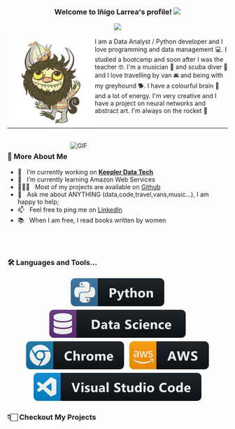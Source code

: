 <h3 align="center">
  Welcome to Iñigo Larrea's profile!
  <img src="https://media.giphy.com/media/hvRJCLFzcasrR4ia7z/giphy.gif" width="28">
</h3>
<p align="center">
  <a href="https://github.com/DenverCoder1/readme-typing-svg"><img src="https://readme-typing-svg.herokuapp.com/?color=%23AF34C9&lines=I+love+python,+dive+and+greyhounds"></a>
</p>

<img align="left" src="https://github.com/amandagcorell/amandagcorell/blob/master/images/carol-max.png" width="200">
<!-- Typing SVG by DenverCoder1 - https://github.com/DenverCoder1/readme-typing-svg -->


I am a Data Analyst / Python developer and I love programming and data management 💻. I studied a bootcamp and soon after I was the teacher 🤓. I'm a musician 🎸 and scuba diver 🤿 and I love travelling by van 🚘 and being with my greyhound 🐕. I have a colourful brain 🧠 and a lot of energy.
I'm very creative and I have a project on neural networks and abstract art. I'm always on the rocket 🚀
<br/>
<br/>
<hr/>
<br/>
<img align="right" alt="GIF" src="https://media.giphy.com/media/TObbUke0z8Mo/giphy.gif" width="360px"/>

### 🧐 More About Me

- 🔭 &nbsp; I’m currently working on [**Keepler Data Tech**](https://keepler.io/)
- 🌱 &nbsp; I’m currently learning Amazon Web Services
- 👨🏻‍💻 &nbsp; Most of my projects are available on [Github](https://github.com/amandagcorell?tab=repositories)
- 💬 &nbsp; Ask me about ANYTHING (data,code,travel,vans,music...), I am happy to help;
- 📫 &nbsp; Feel free to ping me on [LinkedIn](https://www.linkedin.com/in/amandagcorell/)
- 📚 &nbsp; When I am free, I read books written by women

<br>
<br>

### 🛠 Languages and Tools...

<p align="center">
  <!-- For more icons please follow  https://github.com/MikeCodesDotNET/ColoredBadges -->

  <img src="https://raw.githubusercontent.com/8bithemant/8bithemant/master/svg/dev/languages/python.svg" alt="python" style="vertical-align:top; margin:4px">
  <img src="https://raw.githubusercontent.com/8bithemant/8bithemant/master/svg/dev/misc/datascience.svg" alt="datascience" style="vertical-align:top; margin:4px">
  <img src="https://raw.githubusercontent.com/8bithemant/8bithemant/master/svg/dev/misc/chrome.svg" alt="chrome" style="vertical-align:top; margin:4px">
  <img src="https://raw.githubusercontent.com/8bithemant/8bithemant/master/svg/dev/services/aws.svg" alt="aws" style="vertical-align:top; margin:4px">
  <img src="https://raw.githubusercontent.com/8bithemant/8bithemant/master/svg/dev/tools/visualstudio_code.svg" alt="vscode" style="vertical-align:top; margin:4px">
</p>

### 👇🏻 Checkout My Projects 
